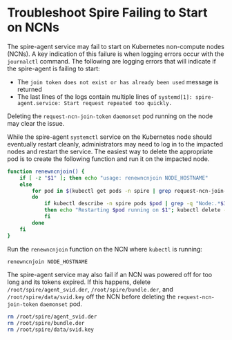 # Troubleshoot Spire Failing to Start on NCNs

The spire-agent service may fail to start on Kubernetes non-compute nodes
\(NCNs\). A key indication of this failure is when logging errors occur with
the `journalctl` command. The following are logging errors that will indicate
if the spire-agent is failing to start:

- The `join token does not exist or has already been used` message is returned
- The last lines of the logs contain multiple lines of `systemd[1]: spire-agent.service: Start request repeated too quickly.`

Deleting the `request-ncn-join-token` `daemonset` pod running on the node may
clear the issue.

While the spire-agent `systemctl` service on the Kubernetes node should
eventually restart cleanly, administrators may need to log in to the impacted
nodes and restart the service. The easiest way to delete the appropriate pod is
to create the following function and run it on the impacted node.

```bash
function renewncnjoin() {
    if [ -z "$1" ]; then echo "usage: renewncnjoin NODE_HOSTNAME"
    else
        for pod in $(kubectl get pods -n spire | grep request-ncn-join-token | awk '{print $1}');
        do
            if kubectl describe -n spire pods $pod | grep -q "Node:.*$1";
            then echo "Restarting $pod running on $1"; kubectl delete -n spire pod "$pod";
            fi
        done
    fi
}
```

Run the `renewncnjoin` function on the NCN where `kubectl` is running:

```bash
renewncnjoin NODE_HOSTNAME
```

The spire-agent service may also fail if an NCN was powered off for too long
and its tokens expired. If this happens, delete `/root/spire/agent_svid.der`,
`/root/spire/bundle.der`, and `/root/spire/data/svid.key` off the NCN before
deleting the `request-ncn-join-token` `daemonset` pod.

```bash
rm /root/spire/agent_svid.der
rm /root/spire/bundle.der
rm /root/spire/data/svid.key
```
